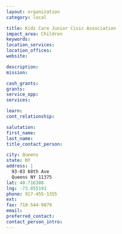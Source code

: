 ```yaml
---
layout: organization
category: local

title: Kidz Care Junior Civic Association
impact_area: Children
keywords: 
location_services: 
location_offices: 
website: 

description: 
mission: 

cash_grants: 
grants: 
service_opp: 
services: 

learn: 
cont_relationship: 

salutation: 
first_name: 
last_name: 
title_contact_person: 

city: Queens
state: NY
address: |
  93-03 68th Ave     
  Queens NY 11375
lat: 40.716308
lng: -73.855191
phone: 917-455-1355
ext: 
fax: 718-544-9879
email: 
preferred_contact: 
contact_person_intro: 
---
```

